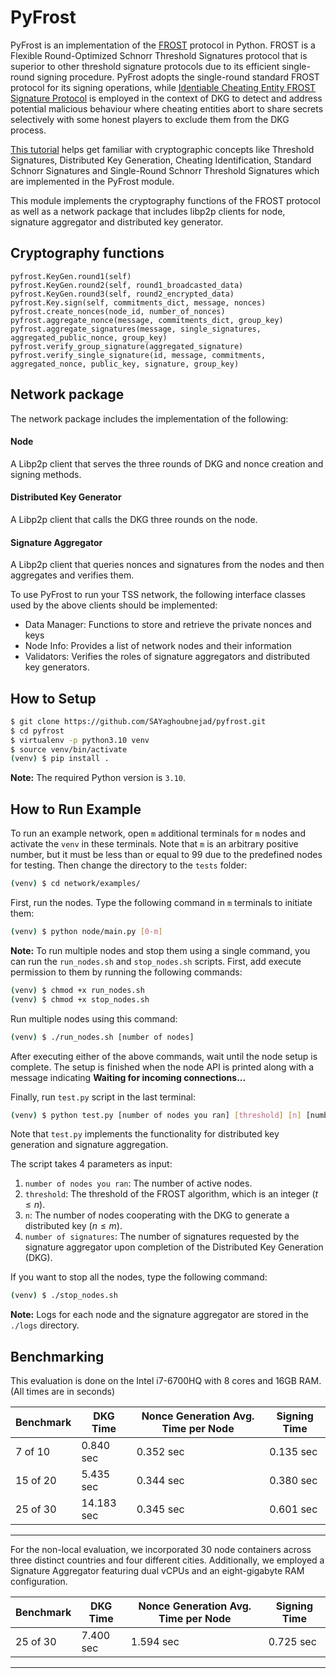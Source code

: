 # PyFrost

PyFrost is an implementation of the [FROST](https://eprint.iacr.org/2020/852.pdf) protocol in Python. FROST is a Flexible Round-Optimized Schnorr Threshold Signatures protocol that is superior to other threshold signature protocols due to its efficient single-round signing procedure. PyFrost adopts the single-round standard FROST protocol for its signing operations, while [Identiable Cheating Entity FROST Signature Protocol](https://eprint.iacr.org/2021/1658.pdf) is employed in the context of DKG to detect and address potential malicious behaviour where cheating entities abort to share secrets selectively with some honest players to exclude them from the DKG process.

[This tutorial](https://github.com/SAYaghoubnejad/pyfrost/wiki/PyFrost-TSS-Protocl) helps get familiar with cryptographic concepts like Threshold Signatures, Distributed Key Generation, Cheating Identification, Standard Schnorr Signatures and Single-Round Schnorr Threshold Signatures which are implemented in the PyFrost module.

This module implements the cryptography functions of the FROST protocol as well as a network package that includes libp2p clients for node, signature aggregator and distributed key generator.

## Cryptography functions

```
pyfrost.KeyGen.round1(self)
pyfrost.KeyGen.round2(self, round1_broadcasted_data)
pyfrost.KeyGen.round3(self, round2_encrypted_data)
pyfrost.Key.sign(self, commitments_dict, message, nonces)
pyfrost.create_nonces(node_id, number_of_nonces)
pyfrost.aggregate_nonce(message, commitments_dict, group_key)
pyfrost.aggregate_signatures(message, single_signatures, aggregated_public_nonce, group_key)
pyfrost.verify_group_signature(aggregated_signature)
pyfrost.verify_single_signature(id, message, commitments, aggregated_nonce, public_key, signature, group_key)
```

## Network package

The network package includes the implementation of the following:

#### Node
A Libp2p client that serves the three rounds of DKG and nonce creation and signing methods.

#### Distributed Key Generator
A Libp2p client that calls the DKG three rounds on the node.

#### Signature Aggregator
A Libp2p client that queries nonces and signatures from the nodes and then aggregates and verifies them.

To use PyFrost to run your TSS network, the following interface classes used by the above clients should be implemented:
- Data Manager: Functions to store and retrieve the private nonces and keys 
- Node Info: Provides a list of network nodes and their information
- Validators: Verifies the roles of signature aggregators and distributed key generators.

## How to Setup

```bash
$ git clone https://github.com/SAYaghoubnejad/pyfrost.git
$ cd pyfrost
$ virtualenv -p python3.10 venv
$ source venv/bin/activate
(venv) $ pip install .
```

**Note:** The required Python version is `3.10`.

## How to Run Example

To run an example network, open `m` additional terminals for `m` nodes and activate the `venv` in these terminals. Note that `m` is an arbitrary positive number, but it must be less than or equal to 99 due to the predefined nodes for testing. Then change the directory to the `tests` folder:

```bash
(venv) $ cd network/examples/
```

First, run the nodes. Type the following command in `m` terminals to initiate them:

```bash
(venv) $ python node/main.py [0-m]
```

**Note:** To run multiple nodes and stop them using a single command, you can run the `run_nodes.sh` and `stop_nodes.sh` scripts. First, add execute permission to them by running the following commands:

```bash
(venv) $ chmod +x run_nodes.sh
(venv) $ chmod +x stop_nodes.sh
```

Run multiple nodes using this command:

```bash
(venv) $ ./run_nodes.sh [number of nodes]
```

After executing either of the above commands, wait until the node setup is complete. The setup is finished when the node API is printed along with a message indicating **Waiting for incoming connections...**

Finally, run `test.py` script in the last terminal:

```bash
(venv) $ python test.py [number of nodes you ran] [threshold] [n] [number of signatures]
```

Note that `test.py` implements the functionality for distributed key generation and signature aggregation.

The script takes 4 parameters as input:

1. `number of nodes you ran`: The number of active nodes.
2. `threshold`: The threshold of the FROST algorithm, which is an integer ($t \leq n$).
3. `n`: The number of nodes cooperating with the DKG to generate a distributed key ($n \leq m$).
4. `number of signatures`: The number of signatures requested by the signature aggregator upon completion of the Distributed Key Generation (DKG).

If you want to stop all the nodes, type the following command:

```bash
(venv) $ ./stop_nodes.sh
```

**Note:** Logs for each node and the signature aggregator are stored in the `./logs` directory.

## Benchmarking

This evaluation is done on the Intel i7-6700HQ with 8 cores and 16GB RAM. (All times are in seconds)

| Benchmark                     | DKG Time | Nonce Generation Avg. Time per Node | Signing Time |
|-------------------------------|----------|-------------------------------------|--------------|
|  7 of 10                      | 0.840 sec| 0.352 sec                           | 0.135 sec    | 
| 15 of 20                      | 5.435 sec| 0.344 sec                           | 0.380 sec    |
| 25 of 30                      |14.183 sec| 0.345 sec                           | 0.601 sec    |

---

For the non-local evaluation, we incorporated 30 node containers across three distinct countries and four different cities. Additionally, we employed a Signature Aggregator featuring dual vCPUs and an eight-gigabyte RAM configuration.

| Benchmark                     | DKG Time | Nonce Generation Avg. Time per Node | Signing Time |
|-------------------------------|----------|-------------------------------------|--------------|
| 25 of 30                      | 7.400 sec| 1.594 sec                           | 0.725 sec    |

---

